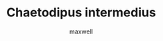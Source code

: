 ---
layout: post
author: maxwell
title: Chaetodipus intermedius
description: 
tags: []
image: 
  feature: 
  credit: 
  creditlink: 
permalink: chaetodipus-intermedius
---